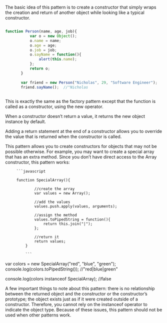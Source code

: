 
 The basic idea of this pattern is to create a constructor that simply wraps the creation and 
 return of another object while looking like a typical constructor.
 
 
 ```javascript

function Person(name, age, job){
            var o = new Object();
            o.name = name;
            o.age = age;
            o.job = job;
            o.sayName = function(){
                alert(this.name);
            };    
            return o;
        }
        
        var friend = new Person("Nicholas", 29, "Software Engineer");
        friend.sayName();  //"Nicholas
        
```

 
        
        
This is exactly the same as the factory pattern except that the function is called as a constructor, using the new operator. 

When a constructor doesn’t return a value, it returns the new object instance by default.

Adding a return statement at the end of a constructor allows you to override the value that is 
returned when the constructor is called.


This pattern allows you to create constructors for objects that may not be possible otherwise. For
example, you may want to create a special array that has an extra method. Since you don’t have
direct access to the Array constructor, this pattern works:

         
         ```javascript
         
         function SpecialArray(){       
      
                 //create the array
                 var values = new Array();
                 
                 //add the values
                 values.push.apply(values, arguments);
                 
                 //assign the method
                 values.toPipedString = function(){
                     return this.join("|");
                 };
                 
                 //return it
                 return values;        
             }
             
             ```
            
var colors = new SpecialArray("red", "blue", "green");
console.log(colors.toPipedString()); //"red|blue|green"
     
console.log(colors instanceof SpecialArray); //false

         
       


A few important things to note about this pattern: there is no relationship between the
returned object and the constructor or the constructor’s prototype; the object exists just as if it
were created outside of a constructor. Therefore, you cannot rely on the instanceof operator
to indicate the object type. Because of these issues, this pattern should not be used when other
patterns work.





